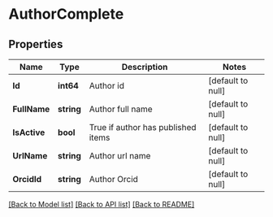 # AuthorComplete

## Properties
Name | Type | Description | Notes
------------ | ------------- | ------------- | -------------
**Id** | **int64** | Author id | [default to null]
**FullName** | **string** | Author full name | [default to null]
**IsActive** | **bool** | True if author has published items | [default to null]
**UrlName** | **string** | Author url name | [default to null]
**OrcidId** | **string** | Author Orcid | [default to null]

[[Back to Model list]](../README.md#documentation-for-models) [[Back to API list]](../README.md#documentation-for-api-endpoints) [[Back to README]](../README.md)


